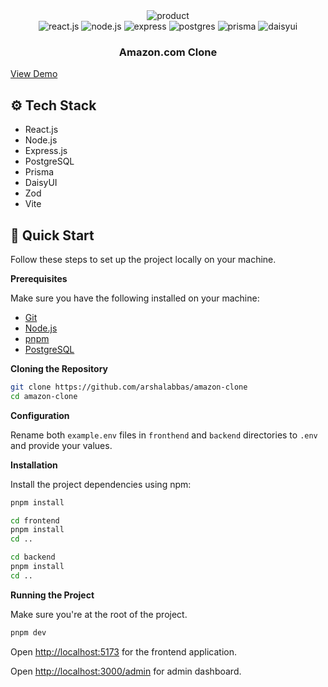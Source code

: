 <div align="center">

<div>
<!-- <img src="https://i.ibb.co/T03wBRs/Macbook-Air-localhost-2.png" alt="home"> -->
<img src="https://i.ibb.co/kMQ7jDk/Macbook-Air-localhost-1.png" alt="product">
</div>

  <div>
    <img src="https://img.shields.io/badge/React-%2320232a.svg?logo=react&logoColor=%2361DAFB" alt="react.js" />
    <img src="https://img.shields.io/badge/Node.js-6DA55F?logo=node.js&logoColor=white" alt="node.js" />
    <img src="https://img.shields.io/badge/Express.js-%23404d59.svg?logo=express&logoColor=%2361DAFB" alt="express" />
    <img src="https://img.shields.io/badge/Postgres-%23316192.svg?logo=postgresql&logoColor=white" alt="postgres" />
    <img src="https://img.shields.io/badge/Prisma-2D3748?logo=prisma&logoColor=white" alt="prisma" />
    <img src="https://img.shields.io/badge/DaisyUI-5A0EF8?logo=daisyui&logoColor=fff" alt="daisyui" />
  </div>

  <h3 align="center">Amazon.com Clone</h3>
</div>

[View Demo](https://clone-amazoncom.netlify.app/)

## <a name="tech-stack">⚙️ Tech Stack</a>

- React.js
- Node.js
- Express.js
- PostgreSQL
- Prisma
- DaisyUI
- Zod
- Vite

## <a name="quick-start">🤸 Quick Start</a>

Follow these steps to set up the project locally on your machine.

**Prerequisites**

Make sure you have the following installed on your machine:

- [Git](https://git-scm.com/)
- [Node.js](https://nodejs.org/en)
- [pnpm](https://pnpm.io/)
- [PostgreSQL](https://www.postgresql.org/)

**Cloning the Repository**

```bash
git clone https://github.com/arshalabbas/amazon-clone
cd amazon-clone
```

**Configuration**

Rename both `example.env` files in `fronthend` and `backend` directories to `.env`
and provide your values.

**Installation**

Install the project dependencies using npm:

```bash
pnpm install
```

```bash
cd frontend
pnpm install
cd ..
```

```bash
cd backend
pnpm install
cd ..
```

**Running the Project**

Make sure you're at the root of the project.

```bash
pnpm dev
```

Open [http://localhost:5173](http://localhost:5173) for the frontend application.

Open [http://localhost:3000/admin](http://localhost:3000/admin) for admin dashboard.
